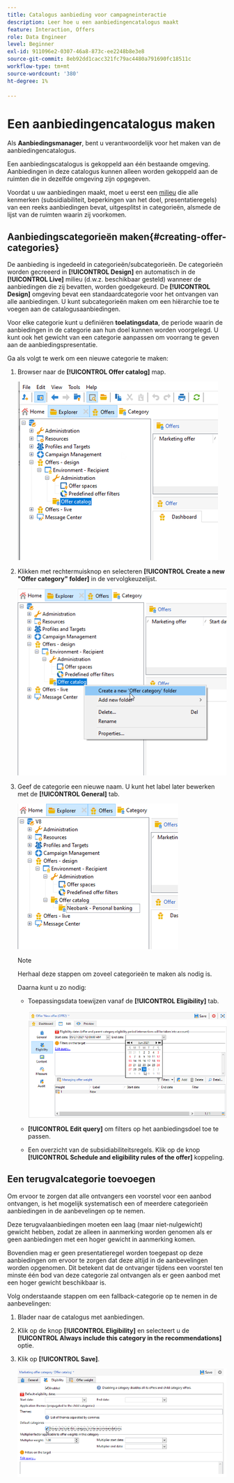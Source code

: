 ```yaml
---
title: Catalogus aanbieding voor campagneinteractie
description: Leer hoe u een aanbiedingencatalogus maakt
feature: Interaction, Offers
role: Data Engineer
level: Beginner
exl-id: 911096e2-0307-46a8-873c-ee2248b8e3e8
source-git-commit: 8eb92dd1cacc321fc79ac4480a791690fc18511c
workflow-type: tm+mt
source-wordcount: '380'
ht-degree: 1%

---
```


# Een aanbiedingencatalogus maken

Als **Aanbiedingsmanager**, bent u verantwoordelijk voor het maken van de aanbiedingencatalogus.

Een aanbiedingscatalogus is gekoppeld aan één bestaande omgeving. Aanbiedingen in deze catalogus kunnen alleen worden gekoppeld aan de ruimten die in dezelfde omgeving zijn opgegeven.

Voordat u uw aanbiedingen maakt, moet u eerst een [milieu](interaction-env.md) die alle kenmerken (subsidiabiliteit, beperkingen van het doel, presentatieregels) van een reeks aanbiedingen bevat, uitgesplitst in categorieën, alsmede de lijst van de ruimten waarin zij voorkomen.

## Aanbiedingscategorieën maken{#creating-offer-categories}

De aanbieding is ingedeeld in categorieën/subcategorieën. De categorieën worden gecreeerd in **[!UICONTROL Design]** en automatisch in de **[!UICONTROL Live]** milieu (d.w.z. beschikbaar gesteld) wanneer de aanbiedingen die zij bevatten, worden goedgekeurd. De **[!UICONTROL Design]** omgeving bevat een standaardcategorie voor het ontvangen van alle aanbiedingen. U kunt subcategorieën maken om een hiërarchie toe te voegen aan de catalogusaanbiedingen.

Voor elke categorie kunt u definiëren **toelatingsdata**, de periode waarin de aanbiedingen in de categorie aan hun doel kunnen worden voorgelegd. U kunt ook het gewicht van een categorie aanpassen om voorrang te geven aan de aanbiedingspresentatie.

Ga als volgt te werk om een nieuwe categorie te maken:

1. Browser naar de **[!UICONTROL Offer catalog]** map.

   ![](assets/offer_cat_create_001.png)

1. Klikken met rechtermuisknop en selecteren **[!UICONTROL Create a new "Offer category" folder]** in de vervolgkeuzelijst.

   ![](assets/offer_cat_create_002.png)

1. Geef de categorie een nieuwe naam. U kunt het label later bewerken met de **[!UICONTROL General]** tab.

   ![](assets/offer_cat_create_003.png)

   >[!NOTE]
   >
   >Herhaal deze stappen om zoveel categorieën te maken als nodig is.

   Daarna kunt u zo nodig:

   * Toepassingsdata toewijzen vanaf de **[!UICONTROL Eligibility]** tab.

      ![](assets/offer_cat_create_004.png)

   * **[!UICONTROL Edit query]** om filters op het aanbiedingsdoel toe te passen.

   * Een overzicht van de subsidiabiliteitsregels. Klik op de knop **[!UICONTROL Schedule and eligibility rules of the offer]** koppeling.

## Een terugvalcategorie toevoegen

Om ervoor te zorgen dat alle ontvangers een voorstel voor een aanbod ontvangen, is het mogelijk systematisch een of meerdere categorieën aanbiedingen in de aanbevelingen op te nemen.

Deze terugvalaanbiedingen moeten een laag (maar niet-nulgewicht) gewicht hebben, zodat ze alleen in aanmerking worden genomen als er geen aanbiedingen met een hoger gewicht in aanmerking komen.

Bovendien mag er geen presentatieregel worden toegepast op deze aanbiedingen om ervoor te zorgen dat deze altijd in de aanbevelingen worden opgenomen. Dit betekent dat de ontvanger tijdens een voorstel ten minste één bod van deze categorie zal ontvangen als er geen aanbod met een hoger gewicht beschikbaar is.

Volg onderstaande stappen om een fallback-categorie op te nemen in de aanbevelingen:

1. Blader naar de catalogus met aanbiedingen.
1. Klik op de knop **[!UICONTROL Eligibility]** en selecteert u de **[!UICONTROL Always include this category in the recommendations]** optie.
1. Klik op **[!UICONTROL Save]**.

   ![](assets/offer_cat_default_001.png)
